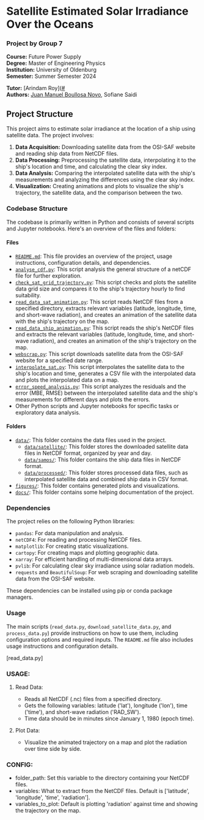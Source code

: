 # Satellite Estimated Solar Irradiance Over the Oceans

### Project by Group 7
**Course:** Future Power Supply  
**Degree:** Master of Engineering Physics  
**Institution:** University of Oldenburg  
**Semester:** Summer Semester 2024  

**Tutor:** [Arindam Roy]([#](https://github.com/apodebota)  
**Authors:** [Juan Manuel Boullosa Novo](https://github.com/boujuan), Sofiane Saidi

## Project Structure
This project aims to estimate solar irradiance at the location of a ship using satellite data. The project involves:

1. **Data Acquisition:** Downloading satellite data from the OSI-SAF website and reading ship data from NetCDF files.
2. **Data Processing:** Preprocessing the satellite data, interpolating it to the ship's location and time, and calculating the clear sky index.
3. **Data Analysis:** Comparing the interpolated satellite data with the ship's measurements and analyzing the differences using the clear sky index.
4. **Visualization:** Creating animations and plots to visualize the ship's trajectory, the satellite data, and the comparison between the two.

### Codebase Structure

The codebase is primarily written in Python and consists of several scripts and Jupyter notebooks. Here's an overview of the files and folders:

#### Files

- [`README.md`](https://github.com/boujuan/SatSolarIrradiance_estimationFPS/blob/main/README.md): This file provides an overview of the project, usage instructions, configuration details, and dependencies.
- [`analyse_cdf.py`](https://github.com/boujuan/SatSolarIrradiance_estimationFPS/blob/main/analyse_cdf.py): This script analysis the general structure of a netCDF file for further exploration.
- [`check_sat_grid_trajectory.py`](https://github.com/boujuan/SatSolarIrradiance_estimationFPS/blob/main/check_sat_grid_trajectory.py): This script checks and plots the satellite data grid size and compares it to the ship's trajectory hourly to find suitability.
- [`read_data_sat_animation.py`](https://github.com/boujuan/SatSolarIrradiance_estimationFPS/blob/main/read_data_sat_animation.py): This script reads NetCDF files from a specified directory, extracts relevant variables (latitude, longitude, time, and short-wave radiation), and creates an animation of the satellite data with the ship's trajectory on the map.
- [`read_data_ship_animation.py`](https://github.com/boujuan/SatSolarIrradiance_estimationFPS/blob/main/read_data_ship_animation.py): This script reads the ship's NetCDF files and extracts the relevant variables (latitude, longitude, time, and short-wave radiation), and creates an animation of the ship's trajectory on the map.
- [`webscrap.py`](https://github.com/boujuan/SatSolarIrradiance_estimationFPS/blob/main/webscrap.py): This script downloads satellite data from the OSI-SAF website for a specified date range.
- [`interpolate_sat.py`](https://github.com/boujuan/SatSolarIrradiance_estimationFPS/blob/main/interpolate_sat.py): This script interpolates the satellite data to the ship's location and time, generates a CSV file with the interpolated data and plots the interpolated data on a map.
- [`error_speed_analysis.py`](https://github.com/boujuan/SatSolarIrradiance_estimationFPS/blob/main/error_speed_analysis.py): This script analyzes the residuals and the error (MBE, RMSE) between the interpolated satellite data and the ship's measurements for different days and plots the errors.
- Other Python scripts and Jupyter notebooks for specific tasks or exploratory data analysis.

#### Folders

- [`data/`](https://github.com/boujuan/SatSolarIrradiance_estimationFPS/tree/main/data): This folder contains the data files used in the project.
  - [`data/satellite/`](https://github.com/boujuan/SatSolarIrradiance_estimationFPS/tree/main/data/satellite): This folder stores the downloaded satellite data files in NetCDF format, organized by year and day.
  - [`data/samos/`](https://github.com/boujuan/SatSolarIrradiance_estimationFPS/tree/main/data/samos): This folder contains the ship data files in NetCDF format.
  - [`data/processed/`](https://github.com/boujuan/SatSolarIrradiance_estimationFPS/tree/main/data/processed): This folder stores processed data files, such as interpolated satellite data and combined ship data in CSV format.
- [`figures/`](https://github.com/boujuan/SatSolarIrradiance_estimationFPS/tree/main/figures): This folder contains generated plots and visualizations.
- [`docs/`](https://github.com/boujuan/SatSolarIrradiance_estimationFPS/tree/main/docs): This folder contains some helping documentation of the project.

### Dependencies

The project relies on the following Python libraries:

- `pandas`: For data manipulation and analysis.
- `netCDF4`: For reading and processing NetCDF files.
- `matplotlib`: For creating static visualizations.
- `cartopy`: For creating maps and plotting geographic data.
- `xarray`: For efficient handling of multi-dimensional data arrays.
- `pvlib`: For calculating clear sky irradiance using solar radiation models.
- `requests` and `BeautifulSoup`: For web scraping and downloading satellite data from the OSI-SAF website.

These dependencies can be installed using pip or conda package managers.

### Usage

The main scripts (`read_data.py`, `download_satellite_data.py`, and `process_data.py`) provide instructions on how to use them, including configuration options and required inputs. The `README.md` file also includes usage instructions and configuration details.

[read_data.py]

### USAGE: ###

1. Read Data:
   - Reads all NetCDF (.nc) files from a specified directory.
   - Gets the following variables: latitude ('lat'), longitude ('lon'), time ('time'), and short-wave radiation ('RAD_SW').
   - Time data should be in minutes since January 1, 1980 (epoch time).

2. Plot Data:
   - Visualize the animated trajectory on a map and plot the radiation over time side by side.
   
### CONFIG: ###

- folder_path: Set this variable to the directory containing your NetCDF files.
- variables: What to extract from the NetCDF files. Default is ['latitude', 'longitude', 'time', 'radiation'].
- variables_to_plot: Default is plotting 'radiation' against time and showing the trajectory on the map.
